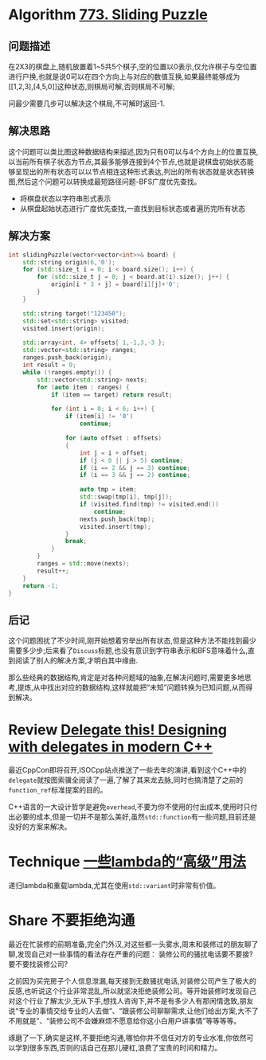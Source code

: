 # Algorithm [773. Sliding Puzzle](https://leetcode.com/problems/sliding-puzzle/description/)

## 问题描述

在2X3的棋盘上,随机放置着1~5共5个棋子,空的位置以0表示,仅允许棋子与空位置进行户换,也就是说0可以在四个方向上与对应的数值互换,如果最终能够成为[[1,2,3],[4,5,0]]这种状态,则棋局可解,否则棋局不可解;

问最少需要几步可以解决这个棋局,不可解时返回-1.

## 解决思路

这个问题可以类比图这种数据结构来描述,因为只有0可以与4个方向上的位置互换,以当前所有棋子状态为节点,其最多能够连接到4个节点,也就是说棋盘初始状态能够呈现出的所有状态可以以节点相连这种形式表达,列出的所有状态就是状态转换图,然后这个问题可以转换成最短路径问题-BFS广度优先查找。

- 将棋盘状态以字符串形式表示
- 从棋盘起始状态进行广度优先查找,一直找到目标状态或者遍历完所有状态

## 解决方案

```C++
int slidingPuzzle(vector<vector<int>>& board) {
    std::string origin(6,'0');
    for (std::size_t i = 0; i < board.size(); i++) {
        for (std::size_t j = 0; j < board.at(i).size(); j++) {
            origin[i * 3 + j] = board[i][j]+'0';
        }
    }

    std::string target("123450");
    std::set<std::string> visited;
    visited.insert(origin); 

    std::array<int, 4> offsets{ 1,-1,3,-3 };
    std::vector<std::string> ranges;
    ranges.push_back(origin);
    int result = 0;
    while (!ranges.empty()) {
        std::vector<std::string> nexts;
        for (auto item : ranges) {
            if (item == target) return result;

            for (int i = 0; i < 6; i++) {
                if (item[i] != '0')
                    continue;

                for (auto offset : offsets)
                {
                    int j = i + offset;
                    if (j < 0 || j > 5) continue;
                    if (i == 2 && j == 3) continue;
                    if (i == 3 && j == 2) continue;

                    auto tmp = item;
                    std::swap(tmp[i], tmp[j]);
                    if (visited.find(tmp) != visited.end())
                        continue;
                    nexts.push_back(tmp);
                    visited.insert(tmp);
                }
                break;
            }
        }
        ranges = std::move(nexts);
        result++;
    }
    return -1;
}
```

## 后记

这个问题困扰了不少时间,刚开始想着穷举出所有状态,但是这种方法不能找到最少需要多少步;后来看了`Discuss`标题,也没有意识到字符串表示和BFS意味着什么,直到阅读了别人的解决方案,才明白其中缘由.

那么些经典的数据结构,肯定是对各种问题域的抽象,在解决问题时,需要更多地思考,提炼,从中找出对应的数据结构,这样就能把“未知”问题转换为已知问题,从而得到解决。

# Review [Delegate this! Designing with delegates in modern C++](Delegatethis.md)

最近CppCon即将召开,ISOCpp站点推送了一些去年的演讲,看到这个C++中的`delegate`就按图索骥全阅读了一遍,了解了其来龙去脉,同时也搞清楚了之前的`function_ref`标准提案的目的。

C++语言的一大设计哲学是避免`overhead`,不要为你不使用的付出成本,使用时只付出必要的成本,但是一切并不是那么美好,虽然`std::function`有一些问题,目前还是没好的方案来解决。

# Technique [一些lambda的“高级”用法](LambdaHackery.md)

递归lambda和重载lambda,尤其在使用`std::variant`时非常有价值。

# Share 不要拒绝沟通

最近在忙装修的前期准备,完全门外汉,对这些都一头雾水,周末和装修过的朋友聊了聊,发现自己对一些事情的看法存在严重的问题：
装修公司的骚扰电话要不要接?要不要找装修公司?

之前因为买完房子个人信息泄漏,每天接到无数骚扰电话,对装修公司产生了极大的反感,也听说这个行业非常混乱,所以就坚决拒绝装修公司。等开始装修时发现自己对这个行业了解太少,无从下手,想找人咨询下,并不是有多少人有那闲情逸致,朋友说“专业的事情交给专业的人去做”、“跟装修公司聊聊需求,让他们给出方案,大不了不用就是”、“装修公司不会嫌麻烦不愿意给你这小白用户讲事情”等等等等。

琢磨了一下,确实是这样,不要拒绝沟通,哪怕你并不信任对方的专业水准,你依然可以学到很多东西,否则的话自己在那儿硬杠,浪费了宝贵的时间和精力。